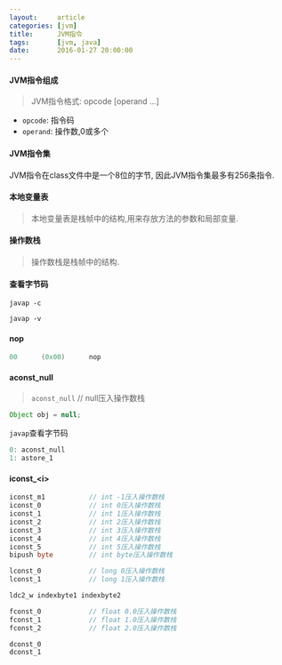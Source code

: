 ```yaml
---
layout:     article
categories: [jvm]
title:      JVM指令
tags:       [jvm, java]
date:       2016-01-27 20:00:00
---
```


#### JVM指令组成

> JVM指令格式: opcode [operand ...]

* `opcode`: 指令码
* `operand`: 操作数,0或多个

#### JVM指令集

JVM指令在class文件中是一个8位的字节, 因此JVM指令集最多有256条指令.

#### 本地变量表

> 本地变量表是栈帧中的结构,用来存放方法的参数和局部变量.

#### 操作数栈

> 操作数栈是栈帧中的结构.

#### 查看字节码

`javap -c`

`javap -v`

#### nop

```java txazo
00      (0x00)      nop
```

#### aconst_null

> `aconst_null` // null压入操作数栈

```java
Object obj = null;
```

`javap`查看字节码

```java
0: aconst_null
1: astore_1
```

#### iconst_&lt;i&gt;
```java
iconst_m1           // int -1压入操作数栈
iconst_0            // int 0压入操作数栈
iconst_1            // int 1压入操作数栈
iconst_2            // int 2压入操作数栈
iconst_3            // int 3压入操作数栈
iconst_4            // int 4压入操作数栈
iconst_5            // int 5压入操作数栈
bipush byte         // int byte压入操作数栈

lconst_0            // long 0压入操作数栈
lconst_1            // long 1压入操作数栈

ldc2_w indexbyte1 indexbyte2

fconst_0            // float 0.0压入操作数栈
fconst_1            // float 1.0压入操作数栈
fconst_2            // float 2.0压入操作数栈

dconst_0
dconst_1
```

